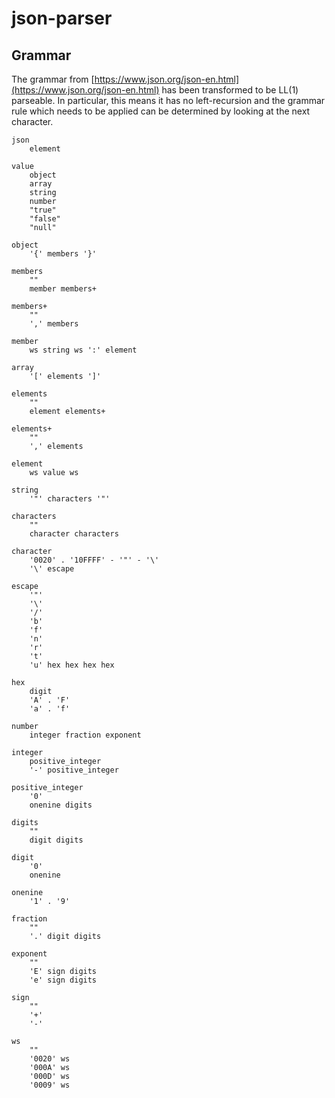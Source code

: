# json-parser

## Grammar

The grammar from [https://www.json.org/json-en.html](https://www.json.org/json-en.html) has been transformed to be LL(1) parseable. In particular, this means it has no left-recursion and the grammar rule which needs to be applied can be determined by looking at the next character.

```
json
    element

value
    object
    array
    string
    number
    "true"
    "false"
    "null"

object
    '{' members '}'

members
    ""
    member members+

members+
    ""
    ',' members

member
    ws string ws ':' element

array
    '[' elements ']'

elements
    ""
    element elements+

elements+
    ""
    ',' elements

element
    ws value ws

string
    '"' characters '"'

characters
    ""
    character characters

character
    '0020' . '10FFFF' - '"' - '\'
    '\' escape

escape
    '"'
    '\'
    '/'
    'b'
    'f'
    'n'
    'r'
    't'
    'u' hex hex hex hex

hex
    digit
    'A' . 'F'
    'a' . 'f'

number
    integer fraction exponent

integer
    positive_integer
    '-' positive_integer

positive_integer
    '0'
    onenine digits

digits
    ""
    digit digits

digit
    '0'
    onenine

onenine
    '1' . '9'

fraction
    ""
    '.' digit digits

exponent
    ""
    'E' sign digits
    'e' sign digits

sign
    ""
    '+'
    '-'

ws
    ""
    '0020' ws
    '000A' ws
    '000D' ws
    '0009' ws
```